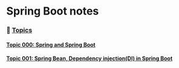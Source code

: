 # Spring Boot notes

### 📌 <ins>Topics<ins>

#### [Topic 000: Spring and Spring Boot](./notes/notes001/notes001-000.md)

#### [Topic 001: Spring Bean, Dependency injection(DI) in Spring Boot](./notes/notes001/notes001-001.md)
